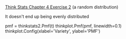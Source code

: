 [Think Stats Chapter 4 Exercise 2](http://greenteapress.com/thinkstats2/html/thinkstats2005.html#toc41) (a random distribution)

It doesn't end up being evenly distributed


pmf = thinkstats2.Pmf(t)
thinkplot.Pmf(pmf, linewidth=0.1)
thinkplot.Config(xlabel='Variety', ylabel='PMF')
